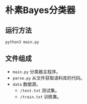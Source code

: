 # 朴素Bayes分类器

## 运行方法

```shell
python3 main.py
```

## 文件组成

- `main.py` 分类器主程序。
- `parse.py` 从文件获取语料库的代码。
- `data` 数据源。
  - `/test.txt` 测试集。
  - `/train.txt` 训练集。